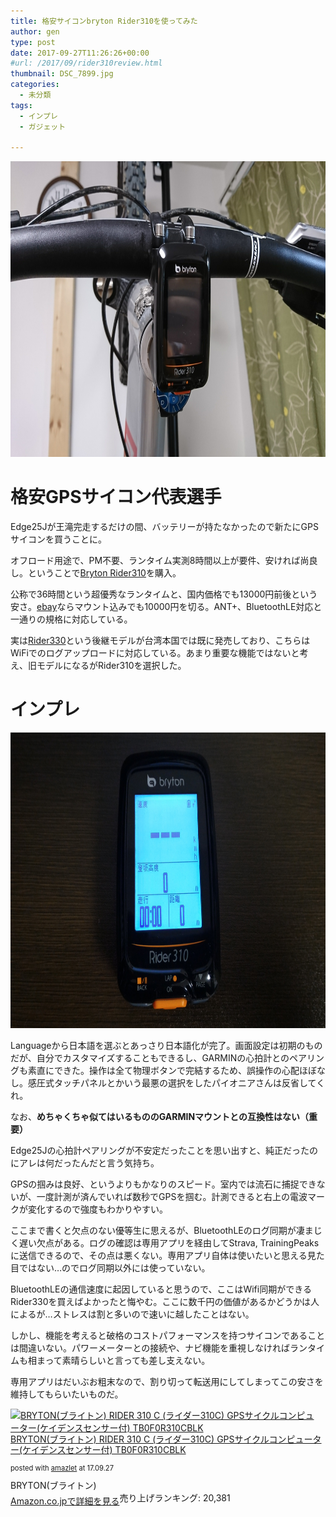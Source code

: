 ```yaml
---
title: 格安サイコンbryton Rider310を使ってみた
author: gen
type: post
date: 2017-09-27T11:26:26+00:00
#url: /2017/09/rider310review.html
thumbnail: DSC_7899.jpg
categories:
  - 未分類
tags:
  - インプレ
  - ガジェット

---
```

<img class="wp-image-745 size-large alignnone" src="DSC_7899.jpg" alt="" width="840" height="473" />

# 格安GPSサイコン代表選手

Edge25Jが王滝完走するだけの間、バッテリーが持たなかったので新たにGPSサイコンを買うことに。

オフロード用途で、PM不要、ランタイム実測8時間以上が要件、安ければ尚良し。ということで[Bryton Rider310][1]を購入。

公称で36時間という超優秀なランタイムと、国内価格でも13000円前後という安さ。[ebay][2]ならマウント込みでも10000円を切る。ANT+、BluetoothLE対応と一通りの規格に対応している。

実は[Rider330][3]という後継モデルが台湾本国では既に発売しており、こちらはWiFiでのログアップロードに対応している。あまり重要な機能ではないと考え、旧モデルになるがRider310を選択した。

# インプレ

<img class="aligncenter size-large wp-image-753" src="P_20170927_201256.jpg" alt="" width="840" height="473" />

Languageから日本語を選ぶとあっさり日本語化が完了。画面設定は初期のものだが、自分でカスタマイズすることもできるし、GARMINの心拍計とのペアリングも素直にできた。操作は全て物理ボタンで完結するため、誤操作の心配ほぼなし。感圧式タッチパネルとかいう最悪の選択をしたパイオニアさんは反省してくれ。

なお、**めちゃくちゃ似てはいるもののGARMINマウントとの互換性はない（重要）**

Edge25Jの心拍計ペアリングが不安定だったことを思い出すと、純正だったのにアレは何だったんだと言う気持ち。

GPSの掴みは良好、というよりもかなりのスピード。室内では流石に捕捉できないが、一度計測が済んでいれば数秒でGPSを掴む。計測できると右上の電波マークが変化するので強度もわかりやすい。

ここまで書くと欠点のない優等生に思えるが、BluetoothLEのログ同期が凄まじく遅い欠点がある。ログの確認は専用アプリを経由してStrava, TrainingPeaksに送信できるので、その点は悪くない。専用アプリ自体は使いたいと思える見た目ではない…のでログ同期以外には使っていない。

BluetoothLEの通信速度に起因していると思うので、ここはWifi同期ができるRider330を買えばよかったと悔やむ。ここに数千円の価値があるかどうかは人によるが…ストレスは割と多いので速いに越したことはない。

しかし、機能を考えると破格のコストパフォーマンスを持つサイコンであることは間違いない。パワーメーターとの接続や、ナビ機能を重視しなければランタイムも相まって素晴らしいと言っても差し支えない。

専用アプリはだいぶお粗末なので、割り切って転送用にしてしまってこの安さを維持してもらいたいものだ。

<div class="amazlet-box" style="margin-bottom: 0px;">
  <div class="amazlet-image" style="float: left; margin: 0px 12px 1px 0px;">
    <a href="http://www.amazon.co.jp/exec/obidos/ASIN/B074KXFHDW/gensobunya-22/ref=nosim/" target="_blank" rel="noopener" name="amazletlink"><img style="border: none;" src="https://images-fe.ssl-images-amazon.com/images/I/41ewbXgKe-L._SL160_.jpg" alt="BRYTON(ブライトン) RIDER 310 C (ライダー310C) GPSサイクルコンピューター(ケイデンスセンサー付) TB0F0R310CBLK" /></a>
  </div>
  <div class="amazlet-info" style="line-height: 120%; margin-bottom: 10px;">
    <div class="amazlet-name" style="margin-bottom: 10px; line-height: 120%;">
    <a href="http://www.amazon.co.jp/exec/obidos/ASIN/B074KXFHDW/gensobunya-22/ref=nosim/" target="_blank" rel="noopener" name="amazletlink">BRYTON(ブライトン) RIDER 310 C (ライダー310C) GPSサイクルコンピューター(ケイデンスセンサー付) TB0F0R310CBLK</a></p>
      <div class="amazlet-powered-date" style="font-size: 80%; margin-top: 5px; line-height: 120%;">
      posted with <a title="amazlet" href="http://www.amazlet.com/" target="_blank" rel="noopener">amazlet</a> at 17.09.27
    </div>
  </div>
</div>

<div class="amazlet-detail">
BRYTON(ブライトン) <br /> 売り上げランキング: 20,381

  <div class="amazlet-sub-info" style="float: left;">
<div class="amazlet-link" style="margin-top: 5px;">
  <a href="http://www.amazon.co.jp/exec/obidos/ASIN/B074KXFHDW/gensobunya-22/ref=nosim/" target="_blank" rel="noopener" name="amazletlink">Amazon.co.jpで詳細を見る</a>
</div>

  </div>

  <div class="amazlet-footer" style="clear: left;">
     
  </div>
</div>

 [1]: http://amzn.to/2xAqcrr
 [2]: https://rover.ebay.com/rover/1/711-53200-19255-0/1?icep_id=114&ipn=icep&toolid=20004&campid=5338191852&mpre=http%3A%2F%2Fwww.ebay.com%2Fitm%2FBryton-Rider-310E-GPS-Bike-Bicycle-Cycling-Computer-Extension-Mount-%2F172011670052%3Fepid%3D1249387116%26hash%3Ditem280cb1ca24%3Ag%3AfjkAAOSwTM5Yw6oj
 [3]: https://rover.ebay.com/rover/1/711-53200-19255-0/1?icep_id=114&ipn=icep&toolid=20004&campid=5338191852&mpre=http%3A%2F%2Fwww.ebay.com%2Fitm%2FBryton-Rider-330E-GPS-Cycling-Computer-%2F192113222737%3Fepid%3D1888854696%26hash%3Ditem2cbad72451%3Ag%3AUIEAAOSwEzxYWBXn